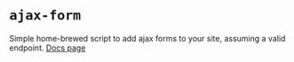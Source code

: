 # `ajax-form`

Simple home-brewed script to add ajax forms to your site, assuming a valid endpoint.
[Docs page](greenvision.media/docs/#ajax-form/)
